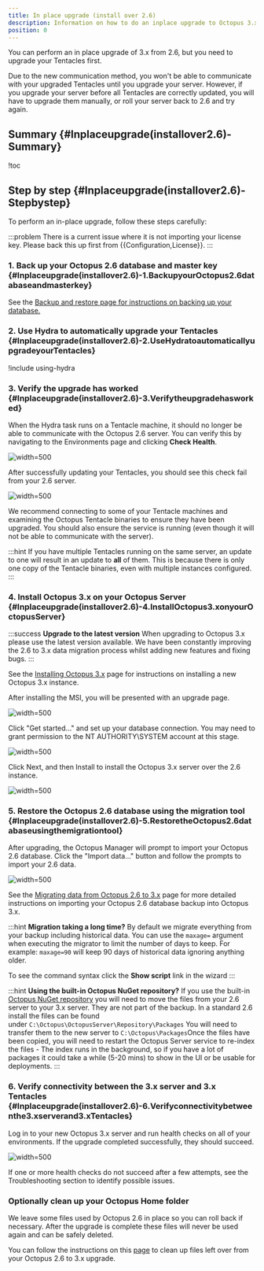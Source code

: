 ```yaml
---
title: In place upgrade (install over 2.6)
description: Information on how to do an inplace upgrade to Octopus 3.x from Octopus 2.6.
position: 0
---
```


You can perform an in place upgrade of 3.x from 2.6, but you need to upgrade your Tentacles first.

Due to the new communication method, you won't be able to communicate with your upgraded Tentacles until you upgrade your server. However, if you upgrade your server before all Tentacles are correctly updated, you will have to upgrade them manually, or roll your server back to 2.6 and try again.

## Summary {#Inplaceupgrade(installover2.6)-Summary}

!toc

## Step by step {#Inplaceupgrade(installover2.6)-Stepbystep}

To perform an in-place upgrade, follow these steps carefully:

:::problem
There is a current issue where it is not importing your license key. Please back this up first from {{Configuration,License}}.
:::

### 1. Back up your Octopus 2.6 database and master key {#Inplaceupgrade(installover2.6)-1.BackupyourOctopus2.6databaseandmasterkey}

See the [Backup and restore](/docs/administration/upgrading/upgrading-from-octopus-2.6/backup-2.6.md)[ page for instructions on backing up your database.](/docs/administration/upgrading/upgrading-from-octopus-2.6/backup-2.6.md)

### 2. Use Hydra to automatically upgrade your Tentacles {#Inplaceupgrade(installover2.6)-2.UseHydratoautomaticallyupgradeyourTentacles}

!include using-hydra

### 3. Verify the upgrade has worked {#Inplaceupgrade(installover2.6)-3.Verifytheupgradehasworked}

When the Hydra task runs on a Tentacle machine, it should no longer be able to communicate with the Octopus 2.6 server. You can verify this by navigating to the Environments page and clicking **Check Health**.

![](/docs/images/3048132/3278012.png "width=500")

After successfully updating your Tentacles, you should see this check fail from your 2.6 server.

![](/docs/images/3048132/3278011.png "width=500")

We recommend connecting to some of your Tentacle machines and examining the Octopus Tentacle binaries to ensure they have been upgraded. You should also ensure the service is running (even though it will not be able to communicate with the server).

:::hint
If you have multiple Tentacles running on the same server, an update to one will result in an update to **all** of them. This is because there is only one copy of the Tentacle binaries, even with multiple instances configured.
:::

### 4. Install Octopus 3.x on your Octopus Server {#Inplaceupgrade(installover2.6)-4.InstallOctopus3.xonyourOctopusServer}

:::success
**Upgrade to the latest version**
When upgrading to Octopus 3.x please use the latest version available. We have been constantly improving the 2.6 to 3.x data migration process whilst adding new features and fixing bugs.
:::

See the [Installing Octopus 3.x](/docs/installation/installing-octopus/index.md) page for instructions on installing a new Octopus 3.x instance.

After installing the MSI, you will be presented with an upgrade page.

![](/docs/images/3048132/3278008.png "width=500")

Click "Get started..." and set up your database connection. You may need to grant permission to the NT AUTHORITY\SYSTEM account at this stage.

![](/docs/images/3048132/3278007.png "width=500")

Click Next, and then Install to install the Octopus 3.x server over the 2.6 instance.

![](/docs/images/3048132/3278006.png "width=500")

### 5. Restore the Octopus 2.6 database using the migration tool {#Inplaceupgrade(installover2.6)-5.RestoretheOctopus2.6databaseusingthemigrationtool}

After upgrading, the Octopus Manager will prompt to import your Octopus 2.6 database. Click the "Import data..." button and follow the prompts to import your 2.6 data.

![](/docs/images/3048132/3278005.png "width=500")

See the [Migrating data from Octopus 2.6 to 3.x](/docs/administration/upgrading/upgrading-from-octopus-2.6/migrating-data-from-octopus-2.6-to-3.x.md) page for more detailed instructions on importing your Octopus 2.6 database backup into Octopus 3.x.

:::hint
**Migration taking a long time?**
By default we migrate everything from your backup including historical data. You can use the `maxage=` argument when executing the migrator to limit the number of days to keep. For example: `maxage=90` will keep 90 days of historical data ignoring anything older.

To see the command syntax click the **Show script** link in the wizard
:::

:::hint
**Using the built-in Octopus NuGet repository?**
If you use the built-in [Octopus NuGet repository](/docs/packaging-applications/package-repositories/index.md) you will need to move the files from your 2.6 server to your 3.x server. They are not part of the backup.
In a standard 2.6 install the files can be found under `C:\Octopus\OctopusServer\Repository\Packages`
You will need to transfer them to the new server to `C:\Octopus\Packages`Once the files have been copied, you will need to restart the Octopus Server service to re-index the files - The index runs in the background, so if you have a lot of packages it could take a while (5-20 mins) to show in the UI or be usable for deployments.
:::

### 6. Verify connectivity between the 3.x server and 3.x Tentacles {#Inplaceupgrade(installover2.6)-6.Verifyconnectivitybetweenthe3.xserverand3.xTentacles}

Log in to your new Octopus 3.x server and run health checks on all of your environments. If the upgrade completed successfully, they should succeed.

![](/docs/images/3048132/3278009.png "width=500")

If one or more health checks do not succeed after a few attempts, see the Troubleshooting section to identify possible issues.

### Optionally clean up your Octopus Home folder

We leave some files used by Octopus 2.6 in place so you can roll back if necessary. After the upgrade is complete these files will never be used again and can be safely deleted.

You can follow the instructions on this [page](/docs/administration/server-configuration-and-file-storage\index.md#ServerconfigurationandFilestorage-CleanUp) to clean up files left over from your Octopus 2.6 to 3.x upgrade. 